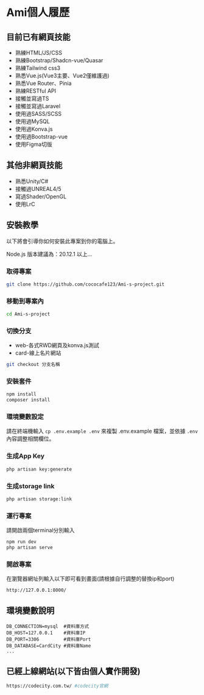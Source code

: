 # Ami個人履歷

## 目前已有網頁技能

- 熟練HTML/JS/CSS
- 熟練Bootstrap/Shadcn-vue/Quasar
- 熟練Tailwind css3
- 熟悉Vue.js(Vue3主要、Vue2僅維護過)
- 熟悉Vue Router、Pinia
- 熟練RESTful API
- 接觸並寫過TS
- 接觸並寫過Laravel
- 使用過SASS/SCSS
- 使用過MySQL
- 使用過Konva.js
- 使用過Bootstrap-vue
- 使用Figma切版

## 其他非網頁技能

- 熟悉Unity/C#
- 接觸過UNREAL4/5
- 寫過Shader/OpenGL
- 使用LrC

## 安裝教學

以下將會引導你如何安裝此專案到你的電腦上。

Node.js 版本建議為：20.12.1 以上...

### 取得專案

```bash
git clone https://github.com/cococafe123/Ami-s-project.git
```

### 移動到專案內

```bash
cd Ami-s-project
```

### 切換分支

- web-各式RWD網頁及konva.js測試
- card-線上名片網站

```bash
git checkout 分支名稱
```

### 安裝套件

```bash
npm install
composer install
```

### 環境變數設定

請在終端機輸入 `cp .env.example .env` 來複製 .env.example 檔案，並依據 `.env` 內容調整相關欄位。

### 生成App Key

```bash
php artisan key:generate
```

### 生成storage link

```bash
php artisan storage:link
```

### 運行專案

請開啟兩個terminal分別輸入

```bash
npm run dev
php artisan serve
```

### 開啟專案

在瀏覽器網址列輸入以下即可看到畫面(請根據自行調整的替換ip和port)

```bash
http://127.0.0.1:8000/
```

## 環境變數說明

```env
DB_CONNECTION=mysql  #資料庫方式
DB_HOST=127.0.0.1    #資料庫IP
DB_PORT=3306         #資料庫Port
DB_DATABASE=CardCity #資料庫Name
...
```

## 已經上線網站(以下皆由個人實作開發)

```bash
https://codecity.com.tw/ #codecity官網
```
